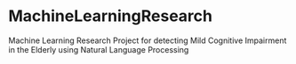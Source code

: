 # MachineLearningResearch
Machine Learning Research Project for detecting Mild Cognitive Impairment in the Elderly using Natural Language Processing
